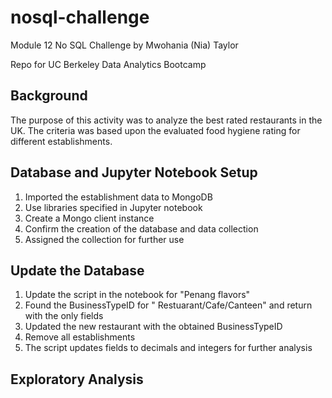 # nosql-challenge
Module 12 No SQL Challenge by Mwohania (Nia) Taylor

Repo for UC Berkeley Data Analytics Bootcamp

## Background
The purpose of this activity was to analyze the best rated restaurants in the UK. The criteria was based upon the evaluated food hygiene rating for different establishments.

## Database and Jupyter Notebook Setup
1. Imported the establishment data to MongoDB
2. Use libraries specified in Jupyter notebook
3. Create a Mongo client instance
4. Confirm the creation of the database and data collection
5. Assigned the collection for further use

## Update the Database
1. Update the script in the notebook for "Penang flavors"
2. Found the BusinessTypeID for " Restuarant/Cafe/Canteen" and return with the only fields
3. Updated the new restaurant with the obtained BusinessTypeID
4. Remove all establishments
5. The script updates fields to decimals and integers for further analysis

## Exploratory Analysis
